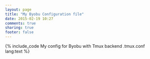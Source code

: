 ```yaml
---
layout: page
title: "My Byobu Configuration file"
date: 2015-02-19 10:27
comments: true
sharing: true
footer: false
---
```


{% include_code My config for Byobu with Tmux backend .tmux.conf lang:text %}
